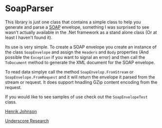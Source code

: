 # SoapParser

This library is just one class that contains a simple class to help you generate and parse a [SOAP](http://www.w3.org/TR/soap/) envelope, something I was surprised to see wasn't actually available in the .Net framework as a stand alone class (Or at least I haven't found it).

Its use is very simple. To create a SOAP envelope you create an instance of the class `SoapEnvelope` and assign the `Headers` and `Body` properties (And possible the `Exception` if you want to signal an error) and then call the `ToDocument` method to generate the XML document for the SOAP envelope.

To read data simplye call the method `SoapEnvelop.FromStream` or `SoapEnvelope.FromRequest` and it will return the envelope it parsed from the stream or request. It does support hnadling GZip content encoding from the request.

If you would like to see samples of use check out the `SoapEnvelopeTest` class.

[Henrik Johnson](http://www.henrik.org)

[Underscore Research](http://www.underscoreresearch.com/)